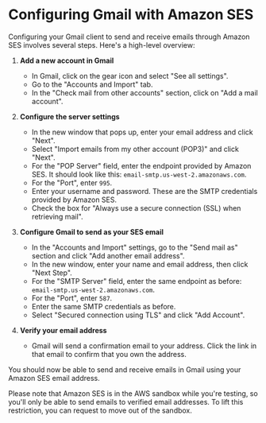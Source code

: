 
# Configuring Gmail with Amazon SES

Configuring your Gmail client to send and receive emails through Amazon SES involves several steps. Here's a high-level overview:

1. **Add a new account in Gmail**
   - In Gmail, click on the gear icon and select "See all settings".
   - Go to the "Accounts and Import" tab.
   - In the "Check mail from other accounts" section, click on "Add a mail account".

2. **Configure the server settings**
   - In the new window that pops up, enter your email address and click "Next".
   - Select "Import emails from my other account (POP3)" and click "Next".
   - For the "POP Server" field, enter the endpoint provided by Amazon SES. It should look like this: `email-smtp.us-west-2.amazonaws.com`.
   - For the "Port", enter `995`.
   - Enter your username and password. These are the SMTP credentials provided by Amazon SES.
   - Check the box for "Always use a secure connection (SSL) when retrieving mail".

3. **Configure Gmail to send as your SES email**
   - In the "Accounts and Import" settings, go to the "Send mail as" section and click "Add another email address".
   - In the new window, enter your name and email address, then click "Next Step".
   - For the "SMTP Server" field, enter the same endpoint as before: `email-smtp.us-west-2.amazonaws.com`.
   - For the "Port", enter `587`.
   - Enter the same SMTP credentials as before.
   - Select "Secured connection using TLS" and click "Add Account".

4. **Verify your email address**
   - Gmail will send a confirmation email to your address. Click the link in that email to confirm that you own the address.

You should now be able to send and receive emails in Gmail using your Amazon SES email address.

Please note that Amazon SES is in the AWS sandbox while you're testing, so you'll only be able to send emails to verified email addresses. To lift this restriction, you can request to move out of the sandbox.
